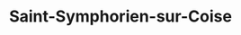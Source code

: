 ---
title: Saint-Symphorien-sur-Coise
url: /saint-symphorien-sur-coise/
latitude: 45.632
longitude: 4.455
---